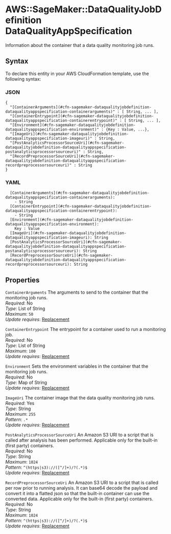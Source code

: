 # AWS::SageMaker::DataQualityJobDefinition DataQualityAppSpecification<a name="aws-properties-sagemaker-dataqualityjobdefinition-dataqualityappspecification"></a>

Information about the container that a data quality monitoring job runs\.

## Syntax<a name="aws-properties-sagemaker-dataqualityjobdefinition-dataqualityappspecification-syntax"></a>

To declare this entity in your AWS CloudFormation template, use the following syntax:

### JSON<a name="aws-properties-sagemaker-dataqualityjobdefinition-dataqualityappspecification-syntax.json"></a>

```
{
  "[ContainerArguments](#cfn-sagemaker-dataqualityjobdefinition-dataqualityappspecification-containerarguments)" : [ String, ... ],
  "[ContainerEntrypoint](#cfn-sagemaker-dataqualityjobdefinition-dataqualityappspecification-containerentrypoint)" : [ String, ... ],
  "[Environment](#cfn-sagemaker-dataqualityjobdefinition-dataqualityappspecification-environment)" : {Key : Value, ...},
  "[ImageUri](#cfn-sagemaker-dataqualityjobdefinition-dataqualityappspecification-imageuri)" : String,
  "[PostAnalyticsProcessorSourceUri](#cfn-sagemaker-dataqualityjobdefinition-dataqualityappspecification-postanalyticsprocessorsourceuri)" : String,
  "[RecordPreprocessorSourceUri](#cfn-sagemaker-dataqualityjobdefinition-dataqualityappspecification-recordpreprocessorsourceuri)" : String
}
```

### YAML<a name="aws-properties-sagemaker-dataqualityjobdefinition-dataqualityappspecification-syntax.yaml"></a>

```
  [ContainerArguments](#cfn-sagemaker-dataqualityjobdefinition-dataqualityappspecification-containerarguments):
    - String
  [ContainerEntrypoint](#cfn-sagemaker-dataqualityjobdefinition-dataqualityappspecification-containerentrypoint):
    - String
  [Environment](#cfn-sagemaker-dataqualityjobdefinition-dataqualityappspecification-environment):
    Key : Value
  [ImageUri](#cfn-sagemaker-dataqualityjobdefinition-dataqualityappspecification-imageuri): String
  [PostAnalyticsProcessorSourceUri](#cfn-sagemaker-dataqualityjobdefinition-dataqualityappspecification-postanalyticsprocessorsourceuri): String
  [RecordPreprocessorSourceUri](#cfn-sagemaker-dataqualityjobdefinition-dataqualityappspecification-recordpreprocessorsourceuri): String
```

## Properties<a name="aws-properties-sagemaker-dataqualityjobdefinition-dataqualityappspecification-properties"></a>

`ContainerArguments` <a name="cfn-sagemaker-dataqualityjobdefinition-dataqualityappspecification-containerarguments"></a>
The arguments to send to the container that the monitoring job runs\.  
_Required_: No  
_Type_: List of String  
_Maximum_: `50`  
_Update requires_: [Replacement](https://docs.aws.amazon.com/AWSCloudFormation/latest/UserGuide/using-cfn-updating-stacks-update-behaviors.html#update-replacement)

`ContainerEntrypoint` <a name="cfn-sagemaker-dataqualityjobdefinition-dataqualityappspecification-containerentrypoint"></a>
The entrypoint for a container used to run a monitoring job\.  
_Required_: No  
_Type_: List of String  
_Maximum_: `100`  
_Update requires_: [Replacement](https://docs.aws.amazon.com/AWSCloudFormation/latest/UserGuide/using-cfn-updating-stacks-update-behaviors.html#update-replacement)

`Environment` <a name="cfn-sagemaker-dataqualityjobdefinition-dataqualityappspecification-environment"></a>
Sets the environment variables in the container that the monitoring job runs\.  
_Required_: No  
_Type_: Map of String  
_Update requires_: [Replacement](https://docs.aws.amazon.com/AWSCloudFormation/latest/UserGuide/using-cfn-updating-stacks-update-behaviors.html#update-replacement)

`ImageUri` <a name="cfn-sagemaker-dataqualityjobdefinition-dataqualityappspecification-imageuri"></a>
The container image that the data quality monitoring job runs\.  
_Required_: Yes  
_Type_: String  
_Maximum_: `255`  
_Pattern_: `.*`  
_Update requires_: [Replacement](https://docs.aws.amazon.com/AWSCloudFormation/latest/UserGuide/using-cfn-updating-stacks-update-behaviors.html#update-replacement)

`PostAnalyticsProcessorSourceUri` <a name="cfn-sagemaker-dataqualityjobdefinition-dataqualityappspecification-postanalyticsprocessorsourceuri"></a>
An Amazon S3 URI to a script that is called after analysis has been performed\. Applicable only for the built\-in \(first party\) containers\.  
_Required_: No  
_Type_: String  
_Maximum_: `1024`  
_Pattern_: `^(https|s3)://([^/]+)/?(.*)$`  
_Update requires_: [Replacement](https://docs.aws.amazon.com/AWSCloudFormation/latest/UserGuide/using-cfn-updating-stacks-update-behaviors.html#update-replacement)

`RecordPreprocessorSourceUri` <a name="cfn-sagemaker-dataqualityjobdefinition-dataqualityappspecification-recordpreprocessorsourceuri"></a>
An Amazon S3 URI to a script that is called per row prior to running analysis\. It can base64 decode the payload and convert it into a flatted json so that the built\-in container can use the converted data\. Applicable only for the built\-in \(first party\) containers\.  
_Required_: No  
_Type_: String  
_Maximum_: `1024`  
_Pattern_: `^(https|s3)://([^/]+)/?(.*)$`  
_Update requires_: [Replacement](https://docs.aws.amazon.com/AWSCloudFormation/latest/UserGuide/using-cfn-updating-stacks-update-behaviors.html#update-replacement)
